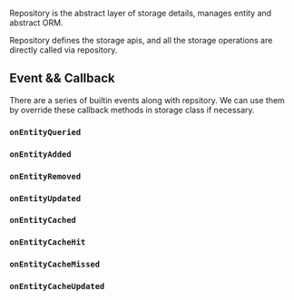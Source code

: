 Repository is the abstract layer of storage details, manages entity and abstract ORM.

Repository defines the storage apis, and all the storage operations are directly called via repository.

## Event && Callback

There are a series of builtin events along with repsitory. We can use them by override these callback methods in storage class if necessary.

### `onEntityQueried`

### `onEntityAdded`

### `onEntityRemoved`

### `onEntityUpdated`

### `onEntityCached`

### `onEntityCacheHit`

### `onEntityCacheMissed`

### `onEntityCacheUpdated`
